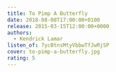 ```yaml
---
title: To Pimp A Butterfly
date: 2018-08-08T17:00:00+0100
release: 2015-03-15T12:00:00+0000
authors:
  - Kendrick Lamar
listen_of: 7ycBtnsMtyVbbwTfJwRjSP
cover: to-pimp-a-butterfly.jpg
rating: 5
---
```

